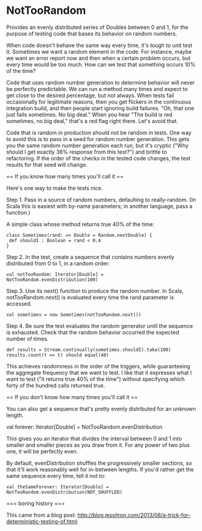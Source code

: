NotTooRandom
============

Provides an evenly distributed series of Doubles between 0 and 1, for the purpose of testing code that bases its behavior on random numbers.

When code doesn't behave the same way every time, it's tough to unit
test it. Sometimes we want a random element in the code. For instance,
maybe we want an error report now and then when a certain problem
occurs, but every time would be too much. How can we test that something
occurs 10% of the time?

Code that uses random number generation to determine behavior will never
be perfectly predictable. We can run a method many times and expect to
get close to the desired percentage, but not always. When tests fail
occasionally for legitimate reasons, then you get flickers in the
continuous integration build, and then people start ignoring build
failures. "Oh, that one just fails sometimes. No big deal." When you
hear "The build is red sometimes, no big deal," that's a red flag right
there. Let's avoid that.

Code that is random in production should not be random in tests. One way
to avoid this is to pass in a seed for random number generation. This
gets you the same random number generation each run, but it's cryptic
("Why should I get exactly 36% response from this test?") and brittle to
refactoring. If the order of the checks in the tested code changes, the
test results for that seed will change.

== If you know how many times you'll call it ==

Here's one way to make the tests nice.

Step 1. Pass in a source of random numbers, defaulting to really-random.
(In Scala this is easiest with by-name parameters; in another language,
pass a function.)

A simple class whose method returns true 40% of the time:

    class Sometimes(rand: => Double = Random.nextDouble) {
     def shouldI : Boolean = rand < 0.4
    }

Step 2. In the test, create a sequence that contains numbers evenly
distributed from 0 to 1, in a random order:

    val notTooRandom: Iterator[Double] = NotTooRandom.evenDistribution(100)

Step 3. Use its next() function
to produce the random number. In Scala, notTooRandom.next() is evaluated
every time the rand parameter is accessed.

    val sometimes = new Sometimes(notTooRandom.next())

Step 4. Be sure the test evaluates the random generator until the
sequence is exhausted. Check that the random behavior occurred the
expected number of times.

    def results = Stream.continually(sometimes.shouldI).take(100)
    results.count(t => t) should equal(40)

This achieves randomness in the order of the triggers, while
guaranteeing the aggregate frequency that we want to test. I like that
it expresses what I want to test ("it returns true 40% of the time")
without specifying which forty of the hundred calls returned true.

== If you don't know how many times you'll call it ==

You can also get a sequence that's pretty evenly distributed for an
unknown length.

  val forever: Iterator[Double] = NotTooRandom.evenDistribution

This gives you an iterator that divides the interval between 0 and 1
into smaller and smaller pieces as you draw from it. For any power of
two plus one, it will be perfectly even.

By default, evenDistribution shuffles the progressively smaller
sections, so that it'll work reasonably well for in-between lengths.
If you'd rather get the same sequence every time, tell it not to:

    val theSameForever: Iterator[Double] = NotTooRandom.evenDistribution(NOT_SHUFFLED)

=== boring history ===

This came from a blog post:
http://blog.jessitron.com/2013/08/a-trick-for-deterministic-testing-of.html
